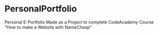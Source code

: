 # PersonalPortfolio
Personal E-Portfolio
Made as a Project to complete CodeAcademy Course "How to make a Website with NameCheap"
